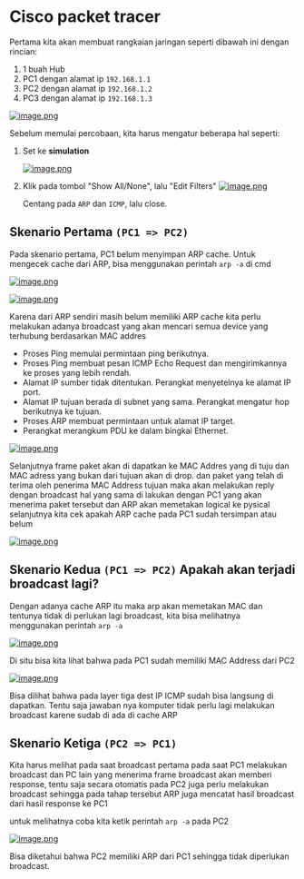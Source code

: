 # **Cisco packet tracer**

Pertama kita akan membuat rangkaian jaringan seperti dibawah ini dengan rincian:

1. 1 buah Hub
2. PC1 dengan alamat ip `192.168.1.1`
3. PC2 dengan alamat ip `192.168.1.2`
4. PC3 dengan alamat ip `192.168.1.3`

[![image.png](https://i.postimg.cc/zGdBrLVX/image.png)](https://postimg.cc/LJ1Rk8tr)

Sebelum memulai percobaan, kita harus mengatur beberapa hal seperti:

1. Set ke **simulation**

   [![image.png](https://i.postimg.cc/NMnT1123/image.png)](https://postimg.cc/zbnVNHj7)

2. Klik pada tombol "Show All/None", lalu "Edit Filters"
   [![image.png](https://i.postimg.cc/sxyBPwD0/image.png)](https://postimg.cc/sQ6DsPWp)

   Centang pada `ARP` dan `ICMP`, lalu close.

## Skenario Pertama `(PC1 => PC2)`

Pada skenario pertama, PC1 belum menyimpan ARP cache. Untuk mengecek cache dari ARP, bisa menggunakan perintah `arp -a` di cmd

[![image.png](https://i.postimg.cc/zDcZg3tT/image.png)](https://postimg.cc/5jLRc9Mt)

[![image.png](https://i.postimg.cc/qvc5j7Lb/image.png)](https://postimg.cc/tsTkgp8W)

Karena dari ARP sendiri masih belum memiliki ARP cache kita perlu melakukan adanya broadcast yang akan mencari semua device yang terhubung berdasarkan MAC addres

-  Proses Ping memulai permintaan ping berikutnya.
-  Proses Ping membuat pesan ICMP Echo Request dan mengirimkannya ke proses yang lebih rendah.
-  Alamat IP sumber tidak ditentukan. Perangkat menyetelnya ke alamat IP port.
-  Alamat IP tujuan berada di subnet yang sama. Perangkat mengatur hop berikutnya ke tujuan.
-  Proses ARP membuat permintaan untuk alamat IP target.
-  Perangkat merangkum PDU ke dalam bingkai Ethernet.

[![image.png](https://i.postimg.cc/nLCwZ1x5/image.png)](https://postimg.cc/B8fCBHXc)

Selanjutnya frame paket akan di dapatkan ke MAC Addres yang di tuju dan MAC adress yang bukan dari tujuan akan di drop. dan paket yang telah di terima oleh penerima MAC Address tujuan maka akan melakukan reply dengan broadcast hal yang sama di lakukan dengan PC1 yang akan menerima paket tersebut dan ARP akan memetakan logical ke pysical selanjutnya kita cek apakah ARP cache pada PC1 sudah tersimpan atau belum

[![image.png](https://i.postimg.cc/MHN171Nc/image.png)](https://postimg.cc/n9KsZ9HZ)

## Skenario Kedua `(PC1 => PC2)` Apakah akan terjadi broadcast lagi?

Dengan adanya cache ARP itu maka arp akan memetakan MAC dan tentunya tidak di perlukan lagi broadcast, kita bisa melihatnya menggunakan perintah `arp -a`

[![image.png](https://i.postimg.cc/MHN171Nc/image.png)](https://postimg.cc/n9KsZ9HZ)

Di situ bisa kita lihat bahwa pada PC1 sudah memiliki MAC Address dari PC2

[![image.png](https://i.postimg.cc/bYg1PCHw/image.png)](https://postimg.cc/G9B4Jj5W)

Bisa dilihat bahwa pada layer tiga dest IP ICMP sudah bisa langsung di dapatkan. Tentu saja jawaban nya komputer tidak perlu lagi melakukan broadcast karene sudab di ada di cache ARP

## Skenario Ketiga `(PC2 => PC1)`

Kita harus melihat pada saat broadcast pertama pada saat PC1 melakukan broadcast dan PC lain yang menerima frame broadcast akan memberi response, tentu saja secara otomatis pada PC2 juga perlu melakukan broadcast sehingga pada tahap tersebut ARP juga mencatat hasil broadcast dari hasil response ke PC1

untuk melihatnya coba kita ketik perintah `arp -a` pada PC2

[![image.png](https://i.postimg.cc/PqFrKDmh/image.png)](https://postimg.cc/nsBJhCRw)

Bisa diketahui bahwa PC2 memiliki ARP dari PC1 sehingga tidak diperlukan broadcast.
